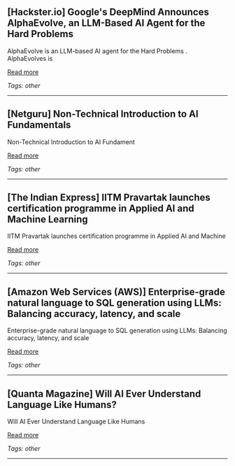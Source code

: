 ## [Hackster.io] Google's DeepMind Announces AlphaEvolve, an LLM-Based AI Agent for the Hard Problems

AlphaEvolve is an LLM-based AI agent for the Hard Problems . AlphaEvolves is

[Read more](https://www.hackster.io/news/google-s-deepmind-announces-alphaevolve-an-llm-based-ai-agent-for-the-hard-problems-e0dcf3642c1f)

_Tags: other_

---
## [Netguru] Non-Technical Introduction to AI Fundamentals

Non-Technical Introduction to AI Fundament

[Read more](https://www.netguru.com/blog/crash-course-introduction-to-ai-fundamentals)

_Tags: other_

---
## [The Indian Express] IITM Pravartak launches certification programme in Applied AI and Machine Learning

IITM Pravartak launches certification programme in Applied AI and Machine

[Read more](https://indianexpress.com/article/education/iitm-pravartak-certification-programme-applied-artificial-intelligence-machine-learning-10008349/)

_Tags: other_

---
## [Amazon Web Services (AWS)] Enterprise-grade natural language to SQL generation using LLMs: Balancing accuracy, latency, and scale

Enterprise-grade natural language to SQL generation using LLMs: Balancing accuracy, latency, and scale

[Read more](https://aws.amazon.com/blogs/machine-learning/enterprise-grade-natural-language-to-sql-generation-using-llms-balancing-accuracy-latency-and-scale/)

_Tags: other_

---
## [Quanta Magazine] Will AI Ever Understand Language Like Humans?

Will AI Ever Understand Language Like Humans

[Read more](https://www.quantamagazine.org/will-ai-ever-understand-language-like-humans-20250501/)

_Tags: other_

---
